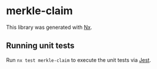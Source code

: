 # merkle-claim

This library was generated with [Nx](https://nx.dev).

## Running unit tests

Run `nx test merkle-claim` to execute the unit tests via [Jest](https://jestjs.io).
